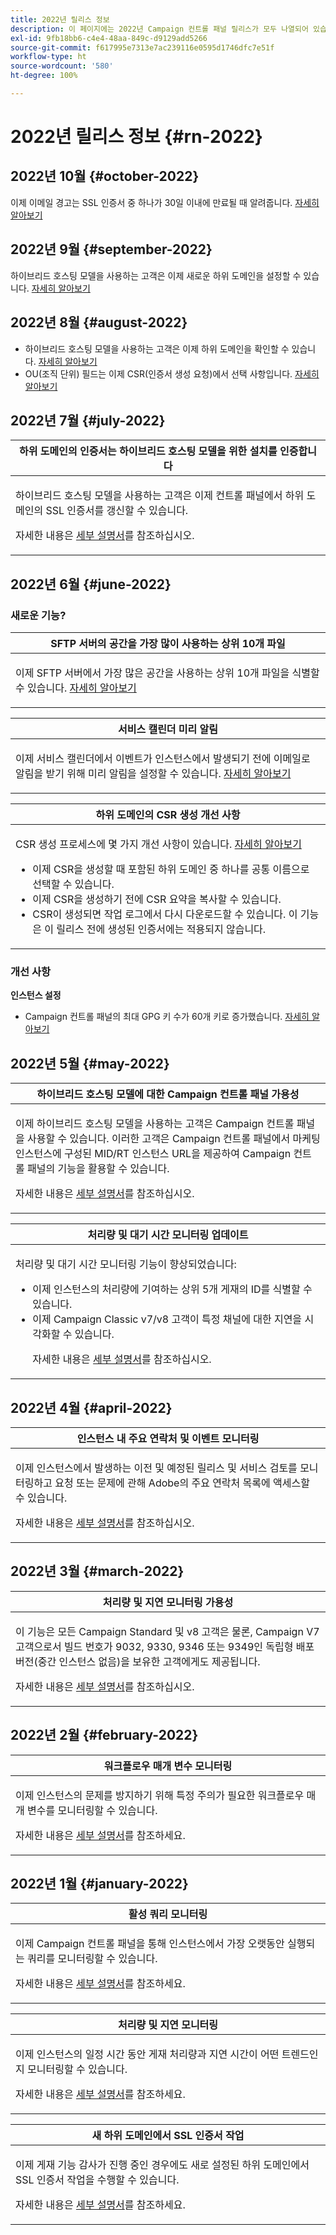 ```yaml
---
title: 2022년 릴리스 정보
description: 이 페이지에는 2022년 Campaign 컨트롤 패널 릴리스가 모두 나열되어 있습니다.
exl-id: 9fb18bb6-c4e4-48aa-849c-d9129add5266
source-git-commit: f617995e7313e7ac239116e0595d1746dfc7e51f
workflow-type: ht
source-wordcount: '580'
ht-degree: 100%

---
```


# 2022년 릴리스 정보 {#rn-2022}

## 2022년 10월 {#october-2022}

이제 이메일 경고는 SSL 인증서 중 하나가 30일 이내에 만료될 때 알려줍니다. [자세히 알아보기](../performance-monitoring/using/email-alerting.md)

## 2022년 9월 {#september-2022}

하이브리드 호스팅 모델을 사용하는 고객은 이제 새로운 하위 도메인을 설정할 수 있습니다. [자세히 알아보기](../subdomains-certificates/using/setting-up-new-subdomain.md)

## 2022년 8월 {#august-2022}

* 하이브리드 호스팅 모델을 사용하는 고객은 이제 하위 도메인을 확인할 수 있습니다. [자세히 알아보기](../subdomains-certificates/using/monitoring-subdomains.md)
* OU(조직 단위) 필드는 이제 CSR(인증서 생성 요청)에서 선택 사항입니다. [자세히 알아보기](../subdomains-certificates/using/renewing-subdomain-certificate.md)

## 2022년 7월 {#july-2022}

<table>
<thead>
<tr>
<th><strong>하위 도메인의 인증서는 하이브리드 호스팅 모델을 위한 설치를 인증합니다</strong><br/></th>
</tr>
</thead>
<tbody>
<tr>
<td>
<p><p>하이브리드 호스팅 모델을 사용하는 고객은 이제 컨트롤 패널에서 하위 도메인의 SSL 인증서를 갱신할 수 있습니다.</p><p>자세한 내용은 <a href="../subdomains-certificates/using/renewing-subdomain-certificate.md">세부 설명서</a>를 참조하십시오.</p>
</td>
</tr>
</tbody>
</table>

## 2022년 6월 {#june-2022}

### 새로운 기능?

<table>
<thead>
<tr>
<th><strong>SFTP 서버의 공간을 가장 많이 사용하는 상위 10개 파일</strong><br/></th>
</tr>
</thead>
<tbody>
<tr>
<td>
<p>이제 SFTP 서버에서 가장 많은 공간을 사용하는 상위 10개 파일을 식별할 수 있습니다. <a href="../sftp/using/sftp-storage-management.md">자세히 알아보기</a></p>
</td>
</tr>
</tbody>
</table>

<table>
<thead>
<tr>
<th><strong>서비스 캘린더 미리 알림</strong><br/></th>
</tr>
</thead>
<tbody>
<tr>
<td>
<p>이제 서비스 캘린더에서 이벤트가 인스턴스에서 발생되기 전에 이메일로 알림을 받기 위해 미리 알림을 설정할 수 있습니다. <a href="../service-events/service-events.md">자세히 알아보기</a></p>
</td>
</tr>
</tbody>
</table>

<table>
<thead>
<tr>
<th><strong>하위 도메인의 CSR 생성 개선 사항</strong><br/></th>
</tr>
</thead>
<tbody>
<tr>
<td>
<p>CSR 생성 프로세스에 몇 가지 개선 사항이 있습니다. <a href="../subdomains-certificates/using/renewing-subdomain-certificate.md">자세히 알아보기</a></p><ul><li>이제 CSR을 생성할 때 포함된 하위 도메인 중 하나를 공통 이름으로 선택할 수 있습니다.</li><li>이제 CSR을 생성하기 전에 CSR 요약을 복사할 수 있습니다.</li><li>CSR이 생성되면 작업 로그에서 다시 다운로드할 수 있습니다. 이 기능은 이 릴리스 전에 생성된 인증서에는 적용되지 않습니다.</li></ul><p>

</td>
</tr>
</tbody>
</table>

### 개선 사항

**인스턴스 설정**

* Campaign 컨트롤 패널의 최대 GPG 키 수가 60개 키로 증가했습니다. [자세히 알아보기](../instances-settings/using/gpg-keys-management.md)

## 2022년 5월 {#may-2022}

<table>
<thead>
<tr>
<th><strong>하이브리드 호스팅 모델에 대한 Campaign 컨트롤 패널 가용성</strong><br/></th>
</tr>
</thead>
<tbody>
<tr>
<td>
<p>이제 하이브리드 호스팅 모델을 사용하는 고객은 Campaign 컨트롤 패널을 사용할 수 있습니다. 이러한 고객은 Campaign 컨트롤 패널에서 마케팅 인스턴스에 구성된 MID/RT 인스턴스 URL을 제공하여 Campaign 컨트롤 패널의 기능을 활용할 수 있습니다.</p><p>자세한 내용은 <a href="../instances-settings/using/external-accounts.md">세부 설명서</a>를 참조하십시오.</p>
</td>
</tr>
</tbody>
</table>

<table>
<thead>
<tr>
<th><strong>처리량 및 대기 시간 모니터링 업데이트</strong><br/></th>
</tr>
</thead>
<tbody>
<tr>
<td>
<p>처리량 및 대기 시간 모니터링 기능이 향상되었습니다:<ul><li>이제 인스턴스의 처리량에 기여하는 상위 5개 게재의 ID를 식별할 수 있습니다.</li><li>이제 Campaign Classic v7/v8 고객이 특정 채널에 대한 지연을 시각화할 수 있습니다.</p></li><p>자세한 내용은 <a href="../performance-monitoring/using/thoughputs-latencies.md">세부 설명서</a>를 참조하십시오.</p>
</td>
</tr>
</tbody>
</table>


## 2022년 4월 {#april-2022}

<table>
<thead>
<tr>
<th><strong>인스턴스 내 주요 연락처 및 이벤트 모니터링</strong><br/></th>
</tr>
</thead>
<tbody>
<tr>
<td>
<p>이제 인스턴스에서 발생하는 이전 및 예정된 릴리스 및 서비스 검토를 모니터링하고 요청 또는 문제에 관해 Adobe의 주요 연락처 목록에 액세스할 수 있습니다.</p><p>자세한 내용은 <a href="../service-events/service-events.md">세부 설명서</a>를 참조하십시오.</p>
</td>
</tr>
</tbody>
</table>

## 2022년 3월 {#march-2022}

<table>
<thead>
<tr>
<th><strong>처리량 및 지연 모니터링 가용성</strong><br/></th>
</tr>
</thead>
<tbody>
<tr>
<td>
<p>이 기능은 모든 Campaign Standard 및 v8 고객은 물론, Campaign V7 고객으로서 빌드 번호가 9032, 9330, 9346 또는 9349인 독립형 배포 버전(중간 인스턴스 없음)을 보유한 고객에게도 제공됩니다.</p><p>자세한 내용은 <a href="../performance-monitoring/using/thoughputs-latencies.md">세부 설명서</a>를 참조하십시오.</p>
</td>
</tr>
</tbody>
</table>

## 2022년 2월 {#february-2022}

<table>
<thead>
<tr>
<th><strong>워크플로우 매개 변수 모니터링</strong><br/></th>
</tr>
</thead>
<tbody>
<tr>
<td>
<p>이제 인스턴스의 문제를 방지하기 위해 특정 주의가 필요한 워크플로우 매개 변수를 모니터링할 수 있습니다. </p><p>자세한 내용은 <a href="../performance-monitoring/using/workflow-monitoring.md">세부 설명서</a>를 참조하세요.</p>
</td>
</tr>
</tbody>
</table>

## 2022년 1월 {#january-2022}

<table>
<thead>
<tr>
<th><strong>활성 쿼리 모니터링</strong><br/></th>
</tr>
</thead>
<tbody>
<tr>
<td>
<p>이제 Campaign 컨트롤 패널을 통해 인스턴스에서 가장 오랫동안 실행되는 쿼리를 모니터링할 수 있습니다.</p><p>자세한 내용은 <a href="../performance-monitoring/using/database-active-queries.md">세부 설명서</a>를 참조하세요.</p>
</td>
</tr>
</tbody>
</table>

<table>
<thead>
<tr>
<th><strong>처리량 및 지연 모니터링</strong><br/></th>
</tr>
</thead>
<tbody>
<tr>
<td>
<p>이제 인스턴스의 일정 시간 동안 게재 처리량과 지연 시간이 어떤 트렌드인지 모니터링할 수 있습니다.</p><p>자세한 내용은 <a href="../performance-monitoring/using/thoughputs-latencies.md">세부 설명서</a>를 참조하세요.</p>
</td>
</tr>
</tbody>
</table>

<table>
<thead>
<tr>
<th><strong>새 하위 도메인에서 SSL 인증서 작업</strong><br/></th>
</tr>
</thead>
<tbody>
<tr>
<td>
<p>이제 게재 기능 감사가 진행 중인 경우에도 새로 설정된 하위 도메인에서 SSL 인증서 작업을 수행할 수 있습니다.</p><p>자세한 내용은 <a href="../subdomains-certificates/using/renewing-subdomain-certificate.md">세부 설명서</a>를 참조하세요.</p>
</td>
</tr>
</tbody>
</table>
